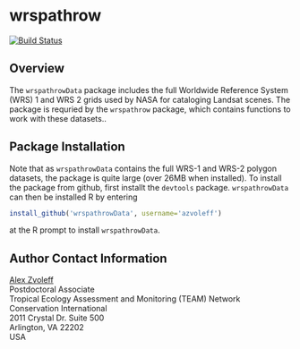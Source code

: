 # wrspathrow

[![Build Status](https://travis-ci.org/azvoleff/wrspathrow.png)](https://travis-ci.org/azvoleff/wrspathrow)

## Overview

The `wrspathrowData` package includes the full Worldwide Reference System (WRS) 
1 and WRS 2 grids used by NASA for cataloging Landsat scenes. The package 
is requried by the `wrspathrow` package, which contains functions to work with 
these datasets..

## Package Installation

Note that as `wrspathrowData` contains the full WRS-1 and WRS-2 polygon 
datasets, the package is quite large (over 26MB when installed). To install the 
package from github, first installt the `devtools` package. `wrspathrowData` 
can then be installed R by entering

```R
install_github('wrspathrowData', username='azvoleff')
```

at the R prompt to install `wrspathrowData`.

## Author Contact Information

[Alex Zvoleff](mailto:azvoleff@conservation.org)  
Postdoctoral Associate  
Tropical Ecology Assessment and Monitoring (TEAM) Network  
Conservation International  
2011 Crystal Dr. Suite 500  
Arlington, VA 22202  
USA
